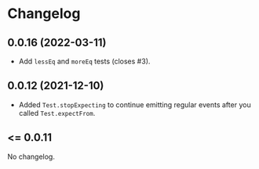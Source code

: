 # Changelog
## 0.0.16 (2022-03-11)
* Add `lessEq` and `moreEq` tests (closes #3).

## 0.0.12 (2021-12-10)
* Added `Test.stopExpecting` to continue emitting regular events after you called `Test.expectFrom`.

## <= 0.0.11
No changelog.